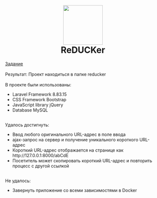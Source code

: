 <h1 align="center">
  <img src="https://cdn-icons-png.flaticon.com/512/714/714024.png" width="128">
  <br>ReDUCKer</br>
</h1>
<a href="Тестовое задание DEV Junior.pdf"> Задание </a>
<br>
<br> Результат: Проект находиться в папке reducker </a>
<br>
<br>В проекте были иcпользованы:
<ul>
  <li>Laravel Framework 8.83.15</li>
  <li>CSS Framework Bootstrap</li>
  <li>JavaScript library jQuery</li>
  <li>Database MySQL</li>
</ul>
<br>Удалось достигнуть:
<ul>
  <li>Ввод любого оригинального URL-адрес в поле ввода</li>
  <li>ajax-запрос на сервер и получение уникального короткого URL-адрес</li>
  <li>Короткий URL-адрес отображается на странице как http://127.0.0.1:8000/abCdE</li>
  <li>Посетитель может скопировать короткий URL-адрес и повторить процесс с другой ссылкой</li>
</ul>
<br>Не удалось:
<ul>
  <li>Завернуть приложение со всеми зависимостями в Docker</li>
</ul>
